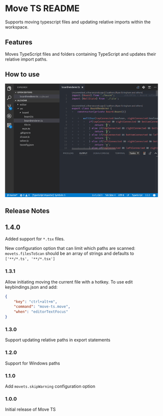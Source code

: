 # Move TS README

Supports moving typescript files and updating relative imports within the workspace.

## Features
Moves TypeScript files and folders containing TypeScript and updates their relative import paths.

## How to use

![demo](images/usage.gif)

<!--## Extension Settings-->

<!--## Known Issues-->

## Release Notes

## 1.4.0

Added support for `*.tsx` files.

New configuration option that can limit which paths are scanned: `movets.filesToScan` should be an array of strings and defaults to `['**/*.ts', '**/*.tsx']`

### 1.3.1

Allow initiating moving the current file with a hotkey. To use edit keybindings.json and add:

```json
{
    "key": "ctrl+alt+m",
    "command": "move-ts.move",
    "when": "editorTextFocus"
}
```
### 1.3.0

Support updating relative paths in export statements
### 1.2.0

Support for Windows paths

### 1.1.0

Add `movets.skipWarning` configuration option

### 1.0.0

Initial release of Move TS
